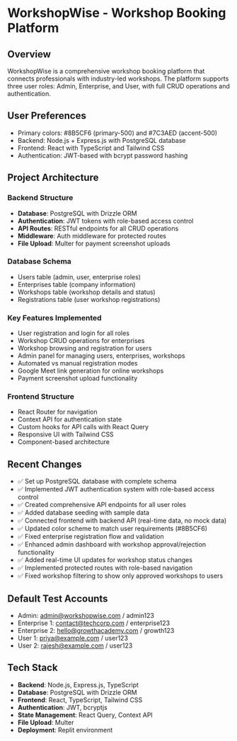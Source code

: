 # WorkshopWise - Workshop Booking Platform

## Overview
WorkshopWise is a comprehensive workshop booking platform that connects professionals with industry-led workshops. The platform supports three user roles: Admin, Enterprise, and User, with full CRUD operations and authentication.

## User Preferences
- Primary colors: #8B5CF6 (primary-500) and #7C3AED (accent-500)
- Backend: Node.js + Express.js with PostgreSQL database
- Frontend: React with TypeScript and Tailwind CSS
- Authentication: JWT-based with bcrypt password hashing

## Project Architecture

### Backend Structure
- **Database**: PostgreSQL with Drizzle ORM
- **Authentication**: JWT tokens with role-based access control
- **API Routes**: RESTful endpoints for all CRUD operations
- **Middleware**: Auth middleware for protected routes
- **File Upload**: Multer for payment screenshot uploads

### Database Schema
- Users table (admin, user, enterprise roles)
- Enterprises table (company information)
- Workshops table (workshop details and status)
- Registrations table (user workshop registrations)

### Key Features Implemented
- User registration and login for all roles
- Workshop CRUD operations for enterprises
- Workshop browsing and registration for users
- Admin panel for managing users, enterprises, workshops
- Automated vs manual registration modes
- Google Meet link generation for online workshops
- Payment screenshot upload functionality

### Frontend Structure
- React Router for navigation
- Context API for authentication state
- Custom hooks for API calls with React Query
- Responsive UI with Tailwind CSS
- Component-based architecture

## Recent Changes
- ✅ Set up PostgreSQL database with complete schema
- ✅ Implemented JWT authentication system with role-based access control
- ✅ Created comprehensive API endpoints for all user roles
- ✅ Added database seeding with sample data
- ✅ Connected frontend with backend API (real-time data, no mock data)
- ✅ Updated color scheme to match user requirements (#8B5CF6)
- ✅ Fixed enterprise registration flow and validation
- ✅ Enhanced admin dashboard with workshop approval/rejection functionality
- ✅ Added real-time UI updates for workshop status changes
- ✅ Implemented protected routes with role-based navigation
- ✅ Fixed workshop filtering to show only approved workshops to users

## Default Test Accounts
- Admin: admin@workshopwise.com / admin123
- Enterprise 1: contact@techcorp.com / enterprise123
- Enterprise 2: hello@growthacademy.com / growth123
- User 1: priya@example.com / user123
- User 2: rajesh@example.com / user123

## Tech Stack
- **Backend**: Node.js, Express.js, TypeScript
- **Database**: PostgreSQL with Drizzle ORM
- **Frontend**: React, TypeScript, Tailwind CSS
- **Authentication**: JWT, bcryptjs
- **State Management**: React Query, Context API
- **File Upload**: Multer
- **Deployment**: Replit environment